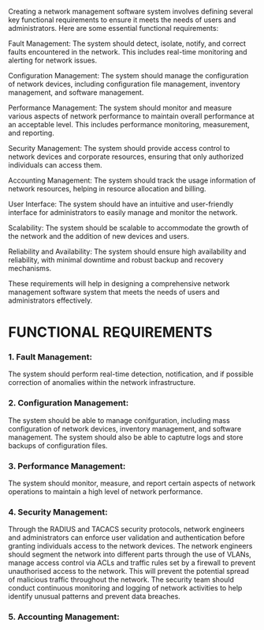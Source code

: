 Creating a network management software system involves defining several key functional requirements to ensure it meets the needs of users and administrators. Here are some essential functional requirements:

Fault Management: The system should detect, isolate, notify, and correct faults encountered in the network. This includes real-time monitoring and alerting for network issues.

Configuration Management: The system should manage the configuration of network devices, including configuration file management, inventory management, and software management.

Performance Management: The system should monitor and measure various aspects of network performance to maintain overall performance at an acceptable level. This includes performance monitoring, measurement, and reporting.

Security Management: The system should provide access control to network devices and corporate resources, ensuring that only authorized individuals can access them.

Accounting Management: The system should track the usage information of network resources, helping in resource allocation and billing.

User Interface: The system should have an intuitive and user-friendly interface for administrators to easily manage and monitor the network.

Scalability: The system should be scalable to accommodate the growth of the network and the addition of new devices and users.

Reliability and Availability: The system should ensure high availability and reliability, with minimal downtime and robust backup and recovery mechanisms.

These requirements will help in designing a comprehensive network management software system that meets the needs of users and administrators effectively.




# FUNCTIONAL REQUIREMENTS
### 1. Fault Management: 
The system should perform real-time detection, notification, and if possible correction of anomalies within the network infrastructure.
### 2. Configuration Management:
The system should be able to manage conifguration, including mass configuration of network devices, inventory management, and software management. The system should also be able to captutre logs and store backups of configuration files.
### 3. Performance Management:
The system should monitor, measure, and report certain aspects of network operations to maintain a high level of network performance.
### 4. Security Management:
Through the  RADIUS and TACACS security protocols, network engineers and administrators can enforce user validation and authentication before granting individuals access to the network devices. The network engineers should segment the network into different parts through the use of VLANs, manage access control via ACLs and traffic rules set by a firewall to prevent unauthorised access to the network. This will prevent the potential spread of malicious traffic throughout the network. The security team should conduct continuous monitoring and logging of network activities to help identify unusual patterns and prevent data breaches.
### 5. Accounting Management:

